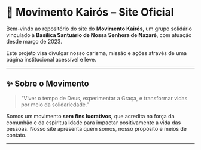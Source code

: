 # 🌟 Movimento Kairós – Site Oficial

Bem-vindo ao repositório do site do **Movimento Kairós**, um grupo solidário vinculado à **Basílica Santuário de Nossa Senhora de Nazaré**, com atuação desde março de 2023.

Este projeto visa divulgar nosso carisma, missão e ações através de uma página institucional acessível e leve.

---

## ✨ Sobre o Movimento

> "Viver o tempo de Deus, experimentar a Graça, e transformar vidas por meio da solidariedade."

Somos um movimento **sem fins lucrativos**, que acredita na força da comunhão e da espiritualidade para impactar positivamente a vida das pessoas. Nosso site apresenta quem somos, nosso propósito e meios de contato.

---
